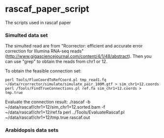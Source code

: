 # rascaf_paper_script
The scripts used in rascaf paper

### Simulted data set
The simulted read are from "Rcorrector: efficient and accurate error correction for Illumina RNA-seq reads" (http://www.gigasciencejournal.com/content/4/1/48/abstract). Then you can use "grep" to obtain the reads from chr1 or 12. 

To obtain the feasible connection set:

	perl Tools/FluxCoordToRefCoord.pl tmp_read1.fq ~/data/rcorrector/simulate/simulate_pair_100M.gtf > sim_chr1+12.coords
	perl /Tools/FindTrueConnections.pl ref.fa sim_chr1+12.coords > tmp.true

Evaluate the connection result:
	./rascaf -b ~/data/rascaf/chr1+12/sim_chr1+12.sorted.bam -f ~/data/rascaf/chr1+12/ref.fa 
	perl ../Tools/EvaluateRascaf.pl ~/data/rascaf/chr1+12/tmp.true rascaf.out

### Arabidopsis data sets

